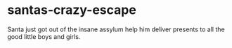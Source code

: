 # santas-crazy-escape
Santa just got out of the insane assylum help him deliver presents to all the good little boys and girls.
